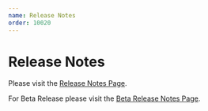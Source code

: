 ```yaml
---
name: Release Notes
order: 10020
---
```


# Release Notes

Please visit the [Release Notes Page](https://support.royalapps.com/support/solutions/articles/17000113547).

For Beta Release please visit the [Beta Release Notes Page](https://support.royalapps.com/support/solutions/articles/17000113545).
